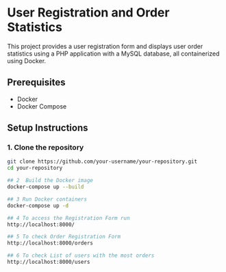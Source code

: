 # User Registration and Order Statistics

This project provides a user registration form and displays user order statistics using a PHP application with a MySQL database, all containerized using Docker.

## Prerequisites

- Docker
- Docker Compose

## Setup Instructions

### 1. Clone the repository

```sh
git clone https://github.com/your-username/your-repository.git
cd your-repository

## 2  Build the Docker image
docker-compose up --build

## 3 Run Docker containers
docker-compose up -d

## 4 To access the Registration Form run
http://localhost:8000/

## 5 To check Order Registration Form
http://localhost:8000/orders

## 6 To check List of users with the most orders
http://localhost:8000/users

